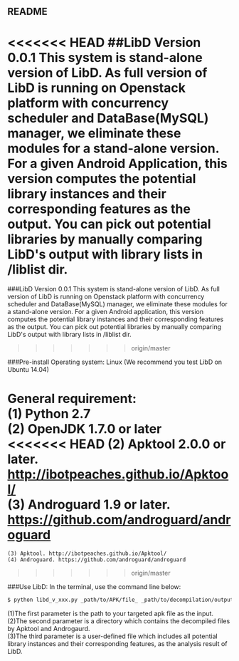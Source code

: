 README
------
<<<<<<< HEAD
##LibD Version 0.0.1
This system is stand-alone version of LibD. As full version of LibD is running on Openstack platform with concurrency scheduler and DataBase(MySQL) manager, we eliminate these modules for a stand-alone version.  
For a given Android Application, this version computes the potential library instances and their corresponding features as the output. You can pick out potential libraries by manually comparing LibD's output with library lists in /liblist dir.  
=======
###LibD Version 0.0.1
This system is stand-alone version of LibD. As full version of LibD is running on Openstack platform with concurrency scheduler and DataBase(MySQL) manager, we eliminate these modules for a stand-alone version. 
For a given Android application, this version computes the potential library instances and their corresponding features as the output. You can pick out potential libraries by manually comparing LibD's output with library lists in /liblist dir.
>>>>>>> origin/master

###Pre-install
Operating system:
    Linux (We recommend you test LibD on Ubuntu 14.04)

General requirement:  
    (1) Python 2.7  
    (2) OpenJDK 1.7.0 or later  
<<<<<<< HEAD
    (2) Apktool 2.0.0 or later. http://ibotpeaches.github.io/Apktool/  
    (3) Androguard 1.9 or later. https://github.com/androguard/androguard  
=======
    (3) Apktool. http://ibotpeaches.github.io/Apktool/  
    (4) Androguard. https://github.com/androguard/androguard  
>>>>>>> origin/master

###Use LibD:
In the terminal, use the command line below:  

```bash
$ python libd_v_xxx.py _path/to/APK/file_ _path/to/decompilation/output/dir_ _library/instances/list/file_
```

(1)The first parameter is the path to your targeted apk file as the input.  
(2)The second parameter is a directory which contains the decompiled files by Apktool and Androgaurd.   
(3)The third parameter is a user-defined file which includes all potential library instances and their corresponding features, as the analysis result of LibD.   

